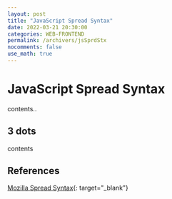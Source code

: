 ```yaml
---
layout: post
title: "JavaScript Spread Syntax"
date: 2022-03-21 20:30:00
categories: WEB-FRONTEND
permalink: /archivers/jsSprdStx
nocomments: false
use_math: true
---
```


# JavaScript Spread Syntax

contents..

## 3 dots

contents

## References

[Mozilla Spread Syntax](https://developer.mozilla.org/en-US/docs/Web/JavaScaript/Reference/Operators/Spread_syntax){: target="\_blank"}
